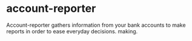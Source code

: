 # account-reporter
Account-reporter gathers information from your bank accounts to make reports in order to ease everyday decisions. making.
